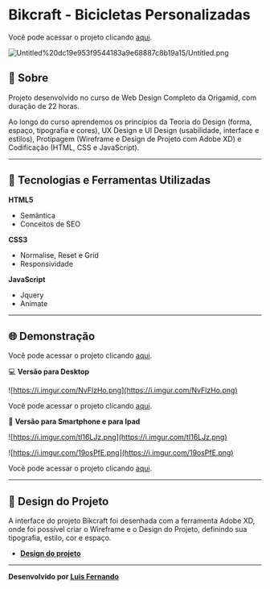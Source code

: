 


# Bikcraft - Bicicletas Personalizadas

Você pode acessar o projeto clicando [aqui](https://rhuanbello.github.io/bikcraft/).

![Untitled%20dc19e953f9544183a9e68887c8b19a15/Untitled.png](https://i.imgur.com/95kpWud.png)

## 📖 Sobre

Projeto desenvolvido no curso de Web Design Completo da Origamid, com duração de 22 horas.

Ao longo do curso aprendemos os princípios da Teoria do Design (forma, espaço, tipografia e cores), UX Design e UI Design (usabilidade, interface e estilos), Protipagem (Wireframe e Design de Projeto com Adobe XD) e Codificação (HTML, CSS e JavaScript). 

---

## 🚀 Tecnologias e Ferramentas Utilizadas

**HTML5**

- Semântica
- Conceitos de SEO

**CSS3**

- Normalise, Reset e Grid
- Responsividade

**JavaScript**

- Jquery
- Animate

---

## 🌐 Demonstração

Você pode acessar o projeto clicando [aqui](https://rhuanbello.github.io/bikcraft/).

💻 **Versão para Desktop**

![https://i.imgur.com/NvFlzHo.png](https://i.imgur.com/NvFlzHo.png)

Você pode acessar o projeto clicando [aqui](https://rhuanbello.github.io/bikcraft/).

📱 **Versão para Smartphone e para Ipad**

![https://i.imgur.com/tI16LJz.png](https://i.imgur.com/tI16LJz.png)

![https://i.imgur.com/19osPfE.png](https://i.imgur.com/19osPfE.png)

Você pode acessar o projeto clicando [aqui](https://rhuanbello.github.io/bikcraft/).

---

## 🎨 Design do Projeto

A interface do projeto Bikcraft foi desenhada com a ferramenta Adobe XD, onde foi possível criar o Wireframe e o Design do Projeto, definindo sua tipografia, estilo, cor e espaço.

- **[Design do projeto](https://xd.adobe.com/view/fa12a8bd-90e3-48d5-a117-da8160514135-af41/grid)**

---

**Desenvolvido por [Luis Fernando](https://github.com/lumoura0/)**